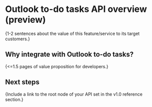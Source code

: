 # Outlook to-do tasks API overview (preview)

{1-2 sentences about the value of this feature/service to its target customers.} 

## Why integrate with Outlook to-do tasks?

{<=1.5 pages of value proposition for developers.}

## Next steps

{Include a link to the root node of your API set in the v1.0 reference section.}
